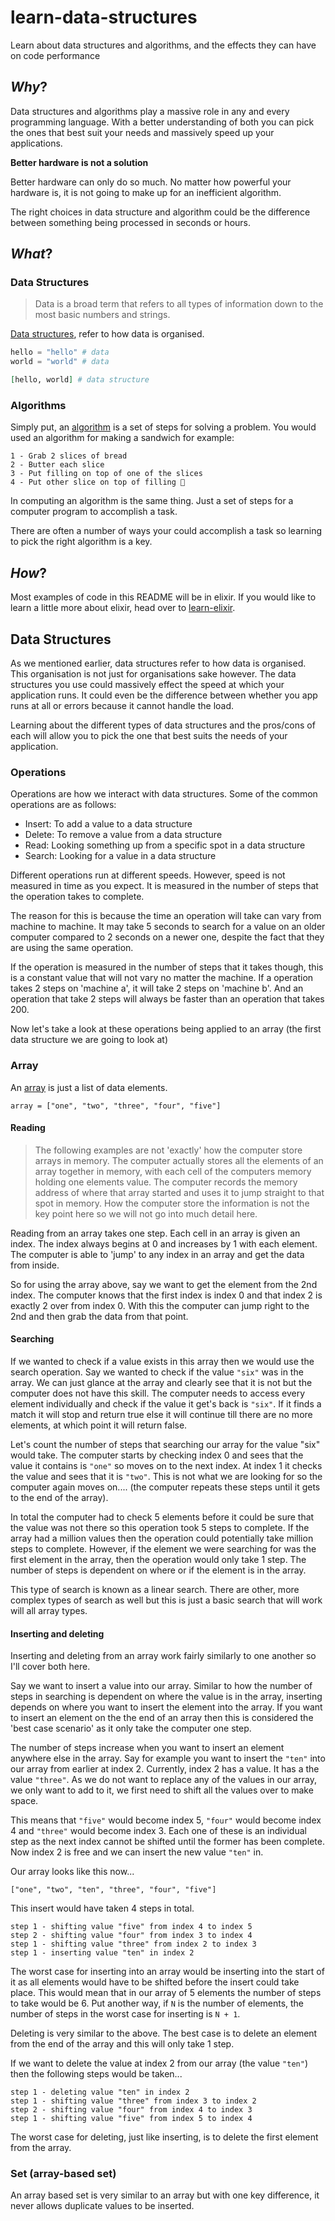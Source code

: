 # learn-data-structures
Learn about data structures and algorithms, and the effects they can have on code performance

## *Why*?

Data structures and algorithms play a massive role in any and every programming
language. With a better understanding of both you can pick the ones that best
suit your needs and massively speed up your applications.

**Better hardware is not a solution**

Better hardware can only do so much. No matter how powerful your hardware is,
it is not going to make up for an inefficient algorithm.

The right choices in data structure and algorithm could be the difference
between something being processed in seconds or hours.

## *What*?

### Data Structures

> Data is a broad term that refers to all types of information down to the most
basic numbers and strings.

[Data structures](https://en.wikipedia.org/wiki/Data_structure), refer to how
data is organised.

```elixir
hello = "hello" # data
world = "world" # data

[hello, world] # data structure
```

### Algorithms

Simply put, an [algorithm](https://en.wikipedia.org/wiki/Algorithm) is a set of
steps for solving a problem. You would used an algorithm for making a sandwich
for example:

```
1 - Grab 2 slices of bread
2 - Butter each slice
3 - Put filling on top of one of the slices
4 - Put other slice on top of filling 🥪
```

In computing an algorithm is the same thing. Just a set of steps for a computer
program to accomplish a task.

There are often a number of ways your could accomplish a task so learning to
pick the right algorithm is a key.

## *How*?

Most examples of code in this README will be in elixir. If you would like to
learn a little more about elixir, head over to
[learn-elixir](https://github.com/dwyl/learn-elixir).

## Data Structures

As we mentioned earlier, data structures refer to how data is organised. This
organisation is not just for organisations sake however. The data structures you
use could massively effect the speed at which your application runs. It could
even be the difference between whether you app runs at all or errors because it
cannot handle the load.

Learning about the different types of data structures and the pros/cons of each
will allow you to pick the one that best suits the needs of your application.

### Operations

Operations are how we interact with data structures. Some of the common
operations are as follows:

 - Insert: To add a value to a data structure
 - Delete: To remove a value from a data structure
 - Read: Looking something up from a specific spot in a data structure
 - Search: Looking for a value in a data structure

Different operations run at different speeds. However, speed is not measured in
time as you expect. It is measured in the number of steps that the operation
takes to complete.

The reason for this is because the time an operation will take can vary from
machine to machine. It may take 5 seconds to search for a value on an older
computer compared to 2 seconds on a newer one, despite the fact that they are
using the same operation.

If the operation is measured in the number of steps that it takes though, this
is a constant value that will not vary no matter the machine. If a operation
takes 2 steps on 'machine a', it will take 2 steps on 'machine b'. And an
operation that take 2 steps will always be faster than an operation that
takes 200.

Now let's take a look at these operations being applied to an array (the first
data structure we are going to look at)

### Array

An [array](https://en.wikipedia.org/wiki/Array_data_structure) is just a list of
data elements.

```
array = ["one", "two", "three", "four", "five"]
```

#### Reading
> The following examples are not 'exactly' how the computer store arrays in
memory. The computer actually stores all the elements of an array together in
memory, with each cell of the computers memory holding one elements value. The
computer records the memory address of where that array started and uses it to
jump straight to that spot in memory. How the computer store the information is
not the key point here so we will not go into much detail here.

Reading from an array takes one step. Each cell in an array is given an index.
The index always begins at 0 and increases by 1 with each element. The
computer is able to 'jump' to any index in an array and get the data from
inside.

So for using the array above, say we want to get the element from the 2nd index.
The computer knows that the first index is index 0 and that index 2 is exactly 2
over from index 0. With this the computer can jump right to the 2nd and then
grab the data from that point.

#### Searching
If we wanted to check if a value exists in this array then we would use the
search operation. Say we wanted to check if the value `"six"` was in the array.
We can just glance at the array and clearly see that it is not but the computer
does not have this skill. The computer needs to access every element
individually and check if the value it get's back is `"six"`. If it finds a
match it will stop and return true else it will continue till there are no more
elements, at which point it will return false.

Let's count the number of steps that searching our array for the value "six"
would take. The computer starts by checking index 0 and sees that the value it
contains is `"one"` so moves on to the next index. At index 1 it checks the
value and sees that it is `"two"`. This is not what we are looking for so the
computer again moves on....
(the computer repeats these steps until it gets to the end of the array).

In total the computer had to check 5 elements before it could be sure that the
value was not there so this operation took 5 steps to complete. If the array
had a million values then the operation could potentially take million steps to
complete. However, if the element we were searching for was the first element in
the array, then the operation would only take 1 step. The number of steps is
dependent on where or if the element is in the array.

This type of search is known as a linear search. There are other, more complex
types of search as well but this is just a basic search that will work will all
array types.

#### Inserting and deleting
Inserting and deleting from an array work fairly similarly to one another so
I'll cover both here.

Say we want to insert a value into our array. Similar to how the number of
steps in searching is dependent on where the value is in the array, inserting
depends on where you want to insert the element into the array. If you want to
insert an element on the the end of an array then this is considered the 'best
case scenario' as it only take the computer one step.

The number of steps increase when you want to insert an element anywhere else in
the array. Say for example you want to insert the `"ten"` into our array from
earlier at index 2. Currently, index 2 has a value. It has a the value
`"three"`. As we do not want to replace any of the values in our array, we only
want to add to it, we first need to shift all the values over to make space.

This means that `"five"` would become index 5, `"four"` would become index 4 and
`"three"` would become index 3. Each one of these is an individual step as the
next index cannot be shifted until the former has been complete. Now index 2 is
free and we can insert the new value `"ten"` in.

Our array looks like this now...
```
["one", "two", "ten", "three", "four", "five"]
```

This insert would have taken 4 steps in total.
```
step 1 - shifting value "five" from index 4 to index 5
step 2 - shifting value "four" from index 3 to index 4
step 1 - shifting value "three" from index 2 to index 3
step 1 - inserting value "ten" in index 2
```

The worst case for inserting into an array would be inserting into the start of
it as all elements would have to be shifted before the insert could take place.
This would mean that in our array of 5 elements the number of steps to take
would be 6. Put another way, if `N` is the number of elements, the number of
steps in the worst case for inserting is `N + 1`.

Deleting is very similar to the above. The best case is to delete an element
from the end of the array and this will only take 1 step.

If we want to delete the value at index 2 from our array (the value `"ten"`)
then the following steps would be taken...
```
step 1 - deleting value "ten" in index 2
step 1 - shifting value "three" from index 3 to index 2
step 2 - shifting value "four" from index 4 to index 3
step 1 - shifting value "five" from index 5 to index 4
```

The worst case for deleting, just like inserting, is to delete the first
element from the array.

### Set (array-based set)

An array based set is very similar to an array but with one key difference, it
never allows duplicate values to be inserted.
